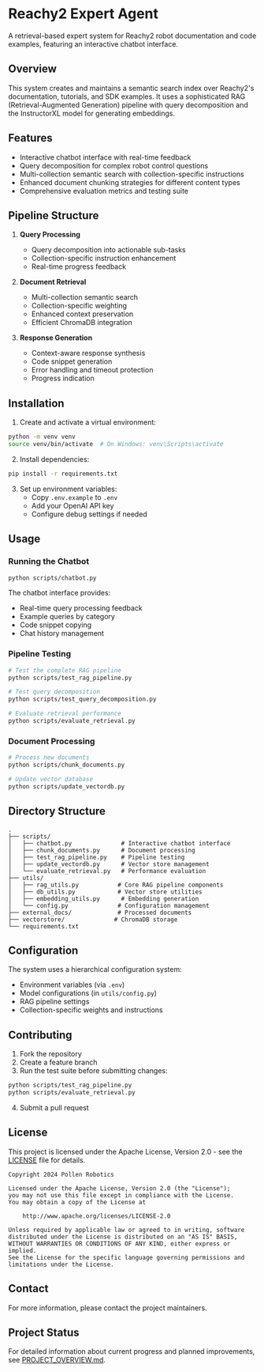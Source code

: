 # Reachy2 Expert Agent

A retrieval-based expert system for Reachy2 robot documentation and code examples, featuring an interactive chatbot interface.

## Overview

This system creates and maintains a semantic search index over Reachy2's documentation, tutorials, and SDK examples. It uses a sophisticated RAG (Retrieval-Augmented Generation) pipeline with query decomposition and the InstructorXL model for generating embeddings.

## Features

- Interactive chatbot interface with real-time feedback
- Query decomposition for complex robot control questions
- Multi-collection semantic search with collection-specific instructions
- Enhanced document chunking strategies for different content types
- Comprehensive evaluation metrics and testing suite

## Pipeline Structure

1. **Query Processing**
   - Query decomposition into actionable sub-tasks
   - Collection-specific instruction enhancement
   - Real-time progress feedback

2. **Document Retrieval**
   - Multi-collection semantic search
   - Collection-specific weighting
   - Enhanced context preservation
   - Efficient ChromaDB integration

3. **Response Generation**
   - Context-aware response synthesis
   - Code snippet generation
   - Error handling and timeout protection
   - Progress indication

## Installation

1. Create and activate a virtual environment:
```bash
python -m venv venv
source venv/bin/activate  # On Windows: venv\Scripts\activate
```

2. Install dependencies:
```bash
pip install -r requirements.txt
```

3. Set up environment variables:
   - Copy `.env.example` to `.env`
   - Add your OpenAI API key
   - Configure debug settings if needed

## Usage

### Running the Chatbot
```bash
python scripts/chatbot.py
```

The chatbot interface provides:
- Real-time query processing feedback
- Example queries by category
- Code snippet copying
- Chat history management

### Pipeline Testing
```bash
# Test the complete RAG pipeline
python scripts/test_rag_pipeline.py

# Test query decomposition
python scripts/test_query_decomposition.py

# Evaluate retrieval performance
python scripts/evaluate_retrieval.py
```

### Document Processing
```bash
# Process new documents
python scripts/chunk_documents.py

# Update vector database
python scripts/update_vectordb.py
```

## Directory Structure

```
.
├── scripts/
│   ├── chatbot.py              # Interactive chatbot interface
│   ├── chunk_documents.py      # Document processing
│   ├── test_rag_pipeline.py    # Pipeline testing
│   ├── update_vectordb.py      # Vector store management
│   └── evaluate_retrieval.py   # Performance evaluation
├── utils/
│   ├── rag_utils.py           # Core RAG pipeline components
│   ├── db_utils.py            # Vector store utilities
│   ├── embedding_utils.py      # Embedding generation
│   └── config.py              # Configuration management
├── external_docs/             # Processed documents
├── vectorstore/              # ChromaDB storage
└── requirements.txt
```

## Configuration

The system uses a hierarchical configuration system:
- Environment variables (via `.env`)
- Model configurations (in `utils/config.py`)
- RAG pipeline settings
- Collection-specific weights and instructions

## Contributing

1. Fork the repository
2. Create a feature branch
3. Run the test suite before submitting changes:
```bash
python scripts/test_rag_pipeline.py
python scripts/evaluate_retrieval.py
```
4. Submit a pull request

## License

This project is licensed under the Apache License, Version 2.0 - see the [LICENSE](LICENSE) file for details.

```
Copyright 2024 Pollen Robotics

Licensed under the Apache License, Version 2.0 (the "License");
you may not use this file except in compliance with the License.
You may obtain a copy of the License at

    http://www.apache.org/licenses/LICENSE-2.0

Unless required by applicable law or agreed to in writing, software
distributed under the License is distributed on an "AS IS" BASIS,
WITHOUT WARRANTIES OR CONDITIONS OF ANY KIND, either express or implied.
See the License for the specific language governing permissions and
limitations under the License.
```

## Contact

For more information, please contact the project maintainers.

## Project Status

For detailed information about current progress and planned improvements, see [PROJECT_OVERVIEW.md](PROJECT_OVERVIEW.md).